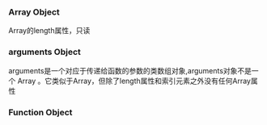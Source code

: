 


### Array Object
Array的length属性，只读

### arguments Object
arguments是一个对应于传递给函数的参数的类数组对象,arguments对象不是一个 Array 。它类似于Array，但除了length属性和索引元素之外没有任何Array属性

### Function Object
